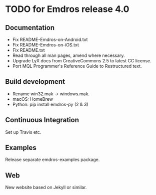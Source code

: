 # TODO for Emdros release 4.0

## Documentation

- Fix README-Emdros-on-Android.txt
- Fix README-Emdros-on-iOS.txt
- Fix README.txt
- Read through all man pages, amend where necessary.
- Upgrade LyX docs from CreativeCommons 2.5 to latest CC license.
- Port MQL Programmer's Reference Guide to Restructured text.


## Build development
- Rename win32.mak -> windows.mak.
- macOS: HomeBrew
- Python: pip install emdros-py (2 & 3)

## Continuous Integration

Set up Travis etc.

## Examples

Release separate emdros-examples package.

## Web

New website based on Jekyll or similar.

